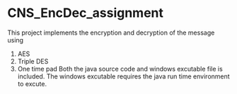 # CNS_EncDec_assignment
This project implements the encryption and decryption of the message using
1. AES
2. Triple DES
3. One time pad
 Both the java source code and windows excutable file is included.
 The windows excutable requires the java run time environment to excute.
